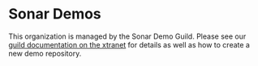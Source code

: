 # Sonar Demos
This organization is managed by the Sonar Demo Guild. Please see our [guild documentation on the xtranet](https://xtranet-sonarsource.atlassian.net/wiki/spaces/Marketing/pages/2728525858/Demos+for+Exhibitions+Conferences+Events) for details as well as how to create a new demo repository.
